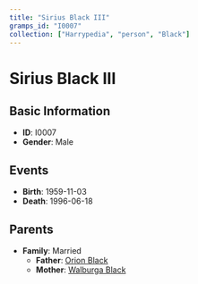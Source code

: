 ```yaml
---
title: "Sirius Black III"
gramps_id: "I0007"
collection: ["Harrypedia", "person", "Black"]
---
```


# Sirius Black III

## Basic Information

- **ID**: I0007
- **Gender**: Male

## Events

- **Birth**: 1959-11-03
- **Death**: 1996-06-18

## Parents

- **Family**: Married
  - **Father**: [Orion Black](//Black/Orion/)
  - **Mother**: [Walburga Black](//Black/Walburga/)

